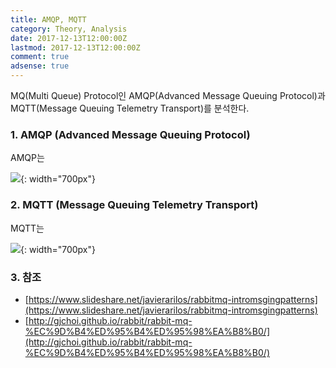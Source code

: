 ```yaml
---
title: AMQP, MQTT
category: Theory, Analysis
date: 2017-12-13T12:00:00Z
lastmod: 2017-12-13T12:00:00Z
comment: true
adsense: true
---
```


MQ(Multi Queue) Protocol인 AMQP(Advanced Message Queuing Protocol)과 MQTT(Message Queuing Telemetry Transport)를 분석한다.

### 1. AMQP (Advanced Message Queuing Protocol)

AMQP는

![]({{site.baseurl}}/images/theory_analysis/AMQP_MQTT/AMQP_Architecture.PNG){: width="700px"}

### 2. MQTT (Message Queuing Telemetry Transport)

MQTT는

![]({{site.baseurl}}/images/theory_analysis/AMQP_MQTT/MQTT_Architecture.PNG){: width="700px"}

### 3. 참조

* [https://www.slideshare.net/javierarilos/rabbitmq-intromsgingpatterns](https://www.slideshare.net/javierarilos/rabbitmq-intromsgingpatterns)
* [http://gjchoi.github.io/rabbit/rabbit-mq-%EC%9D%B4%ED%95%B4%ED%95%98%EA%B8%B0/](http://gjchoi.github.io/rabbit/rabbit-mq-%EC%9D%B4%ED%95%B4%ED%95%98%EA%B8%B0/)
